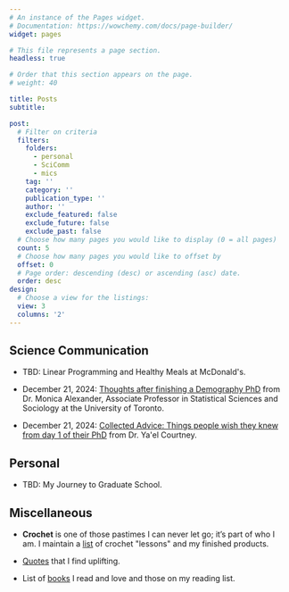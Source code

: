 ```yaml
---
# An instance of the Pages widget.
# Documentation: https://wowchemy.com/docs/page-builder/
widget: pages

# This file represents a page section.
headless: true

# Order that this section appears on the page.
# weight: 40

title: Posts
subtitle: 

post:
  # Filter on criteria
  filters: 
    folders:
      - personal
      - SciComm
      - mics
    tag: ''
    category: ''
    publication_type: ''
    author: ''
    exclude_featured: false
    exclude_future: false
    exclude_past: false
  # Choose how many pages you would like to display (0 = all pages)
  count: 5
  # Choose how many pages you would like to offset by
  offset: 0
  # Page order: descending (desc) or ascending (asc) date.
  order: desc
design:
  # Choose a view for the listings:
  view: 3
  columns: '2'
---
```


## Science Communication

* TBD: Linear Programming and Healthy Meals at McDonald's.

* December 21, 2024: [Thoughts after finishing a Demography PhD](https://www.monicaalexander.com/posts/2018-23-05-demog_phd/) from Dr. Monica Alexander, Associate Professor in Statistical Sciences and Sociology at the University of Toronto.

* December 21, 2024: [Collected Advice: Things people wish they knew from day 1 of their PhD](https://www.yaelcourtney.com/phdadvice) from Dr. Ya'el Courtney.

## Personal

* TBD: My Journey to Graduate School.

## Miscellaneous

* **Crochet** is one of those pastimes I can never let go; it’s part of who I am. I maintain a [list](./mics/crochet/) of crochet "lessons" and my finished products. 

* [Quotes](./mics/quote/) that I find uplifting.

* List of [books](./mics/book/) I read and love and those on my reading list.
